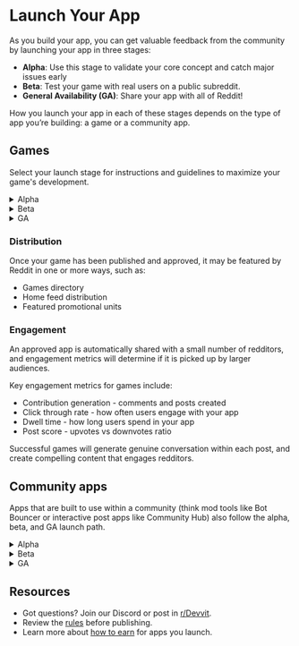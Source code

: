 # Launch Your App

As you build your app, you can get valuable feedback from the community by launching your app in three stages:

- **Alpha**: Use this stage to validate your core concept and catch major issues early
- **Beta**: Test your game with real users on a public subreddit.
- **General Availability (GA)**: Share your app with all of Reddit!

How you launch your app in each of these stages depends on the type of app you’re building: a game or a community app.

## Games

Select your launch stage for instructions and guidelines to maximize your game's development.

<details>
  <summary>Alpha</summary>
  <div>
    <div>
   Launch your game on r/Devvit to get technical feedback from other devs and Reddit admins:

1.  Create a public subreddit for your game.
2.  Create a game post in your public subreddit.
3.  On a Friday, cross-post your game to r/Devvit with the flair "Feedback Friday”.

**Guidelines**  

To get the best feedback:

- Post only once for a meaningful update (maybe a 2+ week gaps between versions)
- Respond to feedback within 24-48 hours.
- Test other developers' apps, too, to build relationships with your fellow devs.
</div>
    <br/>
  </div>
</details>

<details>
  <summary>Beta</summary>
  <div>
    <div>
  When you’re ready for broader player testing, launch your game on r/GamesOnReddit: 
  
  1. Go to your public subreddit for your game.
  2. Create a game post in your public subreddit.
  3. Cross-post a game post to r/GamesOnReddit with flair "Feedback”.

**Guidelines**  

To get the best results, engage with players that give you feedback to start growing your community.

**Apps that have strong post engagement metrics will automatically move to the next launch phase.**

</div>
    <br/>
  </div>
</details>

<details>
  <summary>GA</summary>
  <div>
    <div>
  When you're ready to publicly release your game:
  
  1. Upload the latest version of your app with `npx devvit upload`
  2. Publish your app with `npx devvit publish`
  
  Publishing your app triggers a thorough app review.

</div>
    <br/>
  </div>
</details>

### Distribution

Once your game has been published and approved, it may be featured by Reddit in one or more ways, such as:

- Games directory
- Home feed distribution
- Featured promotional units

### Engagement

An approved app is automatically shared with a small number of redditors, and engagement metrics will determine if it is picked up by larger audiences.

Key engagement metrics for games include:

- Contribution generation - comments and posts created
- Click through rate - how often users engage with your app
- Dwell time - how long users spend in your app
- Post score - upvotes vs downvotes ratio

Successful games will generate genuine conversation within each post, and create compelling content that engages redditors.

## Community apps

Apps that are built to use within a community (think mod tools like Bot Bouncer or interactive post apps like Community Hub) also follow the alpha, beta, and GA launch path.

<details>
  <summary>Alpha</summary>
  <div>
    <div>
   Share your app on r/Devvit to validate that your app solves real community problems:

1.  Create a public subreddit for your game.
2.  Create a game post in your public subreddit.
3.  On a Friday, cross-post your game to r/Devvit with the flair "Feedback Friday”.

You can also solicit feedback on the #mod-discussion Discord channel. Write a short description of your app that explains the problem your app solves, target community types, and how it fits into existing mod workflows. Include screenshots of the mode interface, and see what the community has to say.

**Guidelines**  

To get the best feedback:

- Post only once for a meaningful update (maybe a 2+ week gaps between versions).
- Test your app with different permission levels (mod, approved user, regular user).
- Actively seek feedback from mods in your target communities.
</div>
    <br/>
  </div>
</details>

<details>
  <summary>Beta</summary>
  <div>
    <div>
  When you’re ready for broader testing, launch your game on a larger subreddit: 
  
  1. Upload the latest version of your app with `npx devvit upload`
  2. Publish your app as unlisted with `npx devvit publish`
  3. Once your app is approved, your can install it to a larger subreddit that you moderate for further testing. 
</div>
    <br/>
  </div>
</details>

<details>
  <summary>GA</summary>
  <div>
    <div>
When you're ready to publicly release your app, you’ll need to add it to the Apps Directory:
  
  1. Run  `npx devvit publish --listed`
  2. Once your app is approved, it will be publicly available in the Apps Directory for any mod to install.
</div>
    <br/>
  </div>
</details>

## Resources

- Got questions? Join our Discord or post in [r/Devvit](https://www.reddit.com/r/Devvit/).
- Review the [rules](/devvit-docs/docs/devvit_rules.md) before publishing.
- Learn more about [how to earn](/devvit-docs/docs/earn-money/payments/payments_overview.md) for apps you launch.
